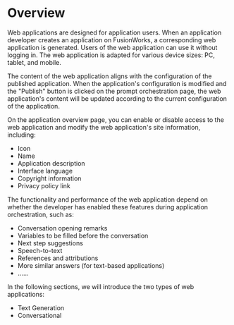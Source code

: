 # Overview

Web applications are designed for application users. When an application developer creates an application on FusionWorks, a corresponding web application is generated. Users of the web application can use it without logging in. The web application is adapted for various device sizes: PC, tablet, and mobile.

The content of the web application aligns with the configuration of the published application. When the application's configuration is modified and the "Publish" button is clicked on the prompt orchestration page, the web application's content will be updated according to the current configuration of the application.

On the application overview page, you can enable or disable access to the web application and modify the web application's site information, including:

* Icon
* Name
* Application description
* Interface language
* Copyright information
* Privacy policy link

The functionality and performance of the web application depend on whether the developer has enabled these features during application orchestration, such as:

* Conversation opening remarks
* Variables to be filled before the conversation
* Next step suggestions
* Speech-to-text
* References and attributions
* More similar answers (for text-based applications)
* ......

In the following sections, we will introduce the two types of web applications:

* Text Generation
* Conversational